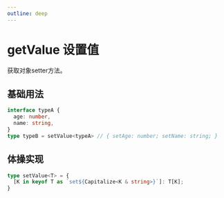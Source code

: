 ```yaml
---
outline: deep
---
```


# getValue 设置值 <Badge type="tip" text="typescript" />

获取对象setter方法。

## 基础用法

```typescript
interface typeA {
  age: number,
  name: string,
}
type typeB = setValue<typeA> // { setAge: number; setName: string; }
```

## 体操实现

```ts
type setValue<T> = {
  [K in keyof T as `set${Capitalize<K & string>}`]: T[K];
}
```
